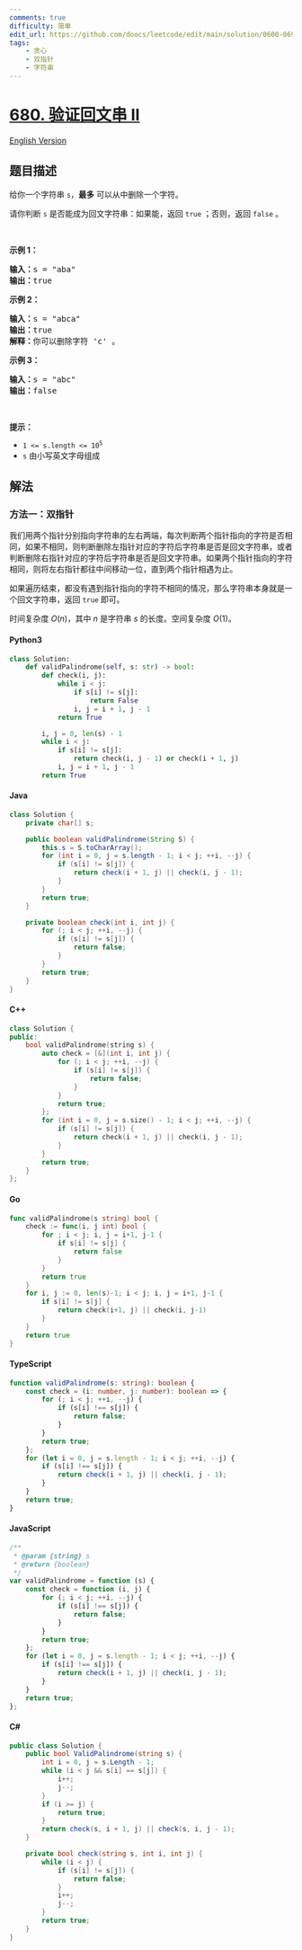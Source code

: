 ```yaml
---
comments: true
difficulty: 简单
edit_url: https://github.com/doocs/leetcode/edit/main/solution/0600-0699/0680.Valid%20Palindrome%20II/README.md
tags:
    - 贪心
    - 双指针
    - 字符串
---
```


<!-- problem:start -->

# [680. 验证回文串 II](https://leetcode.cn/problems/valid-palindrome-ii)

[English Version](/solution/0600-0699/0680.Valid%20Palindrome%20II/README_EN.md)

## 题目描述

<!-- description:start -->

<p>给你一个字符串&nbsp;<code>s</code>，<strong>最多</strong> 可以从中删除一个字符。</p>

<p>请你判断 <code>s</code> 是否能成为回文字符串：如果能，返回 <code>true</code> ；否则，返回 <code>false</code> 。</p>

<p>&nbsp;</p>

<p><strong>示例 1：</strong></p>

<pre>
<strong>输入：</strong>s = "aba"
<strong>输出：</strong>true
</pre>

<p><strong>示例 2：</strong></p>

<pre>
<strong>输入：</strong>s = "abca"
<strong>输出：</strong>true
<strong>解释：</strong>你可以删除字符 'c' 。
</pre>

<p><strong>示例 3：</strong></p>

<pre>
<strong>输入：</strong>s = "abc"
<strong>输出：</strong>false</pre>

<p>&nbsp;</p>

<p><strong>提示：</strong></p>

<ul>
	<li><code>1 &lt;= s.length &lt;= 10<sup>5</sup></code></li>
	<li><code>s</code> 由小写英文字母组成</li>
</ul>

<!-- description:end -->

## 解法

<!-- solution:start -->

### 方法一：双指针

我们用两个指针分别指向字符串的左右两端，每次判断两个指针指向的字符是否相同，如果不相同，则判断删除左指针对应的字符后字符串是否是回文字符串，或者判断删除右指针对应的字符后字符串是否是回文字符串。如果两个指针指向的字符相同，则将左右指针都往中间移动一位，直到两个指针相遇为止。

如果遍历结束，都没有遇到指针指向的字符不相同的情况，那么字符串本身就是一个回文字符串，返回 `true` 即可。

时间复杂度 $O(n)$，其中 $n$ 是字符串 $s$ 的长度。空间复杂度 $O(1)$。

<!-- tabs:start -->

#### Python3

```python
class Solution:
    def validPalindrome(self, s: str) -> bool:
        def check(i, j):
            while i < j:
                if s[i] != s[j]:
                    return False
                i, j = i + 1, j - 1
            return True

        i, j = 0, len(s) - 1
        while i < j:
            if s[i] != s[j]:
                return check(i, j - 1) or check(i + 1, j)
            i, j = i + 1, j - 1
        return True
```

#### Java

```java
class Solution {
    private char[] s;

    public boolean validPalindrome(String S) {
        this.s = S.toCharArray();
        for (int i = 0, j = s.length - 1; i < j; ++i, --j) {
            if (s[i] != s[j]) {
                return check(i + 1, j) || check(i, j - 1);
            }
        }
        return true;
    }

    private boolean check(int i, int j) {
        for (; i < j; ++i, --j) {
            if (s[i] != s[j]) {
                return false;
            }
        }
        return true;
    }
}
```

#### C++

```cpp
class Solution {
public:
    bool validPalindrome(string s) {
        auto check = [&](int i, int j) {
            for (; i < j; ++i, --j) {
                if (s[i] != s[j]) {
                    return false;
                }
            }
            return true;
        };
        for (int i = 0, j = s.size() - 1; i < j; ++i, --j) {
            if (s[i] != s[j]) {
                return check(i + 1, j) || check(i, j - 1);
            }
        }
        return true;
    }
};
```

#### Go

```go
func validPalindrome(s string) bool {
	check := func(i, j int) bool {
		for ; i < j; i, j = i+1, j-1 {
			if s[i] != s[j] {
				return false
			}
		}
		return true
	}
	for i, j := 0, len(s)-1; i < j; i, j = i+1, j-1 {
		if s[i] != s[j] {
			return check(i+1, j) || check(i, j-1)
		}
	}
	return true
}
```

#### TypeScript

```ts
function validPalindrome(s: string): boolean {
    const check = (i: number, j: number): boolean => {
        for (; i < j; ++i, --j) {
            if (s[i] !== s[j]) {
                return false;
            }
        }
        return true;
    };
    for (let i = 0, j = s.length - 1; i < j; ++i, --j) {
        if (s[i] !== s[j]) {
            return check(i + 1, j) || check(i, j - 1);
        }
    }
    return true;
}
```

#### JavaScript

```js
/**
 * @param {string} s
 * @return {boolean}
 */
var validPalindrome = function (s) {
    const check = function (i, j) {
        for (; i < j; ++i, --j) {
            if (s[i] !== s[j]) {
                return false;
            }
        }
        return true;
    };
    for (let i = 0, j = s.length - 1; i < j; ++i, --j) {
        if (s[i] !== s[j]) {
            return check(i + 1, j) || check(i, j - 1);
        }
    }
    return true;
};
```

#### C#

```cs
public class Solution {
    public bool ValidPalindrome(string s) {
        int i = 0, j = s.Length - 1;
        while (i < j && s[i] == s[j]) {
            i++;
            j--;
        }
        if (i >= j) {
            return true;
        }
        return check(s, i + 1, j) || check(s, i, j - 1);
    }

    private bool check(string s, int i, int j) {
        while (i < j) {
            if (s[i] != s[j]) {
                return false;
            }
            i++;
            j--;
        }
        return true;
    }
}
```

<!-- tabs:end -->

<!-- solution:end -->

<!-- problem:end -->
